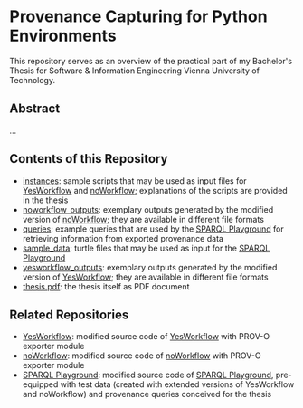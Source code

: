 # Provenance Capturing for Python Environments

This repository serves as an overview of the practical part of my Bachelor's Thesis for Software & Information Engineering Vienna University of Technology.

## Abstract

...

## Contents of this Repository

- [instances](instances): sample scripts that may be used as input files for [YesWorkflow](https://github.com/raffaelfoidl/yw-prototypes) and [noWorkflow](https://github.com/raffaelfoidl/noworkflow); explanations of the scripts are provided in the thesis
- [noworkflow_outputs](noworkflow_outputs): exemplary outputs generated by the modified version of [noWorkflow](https://github.com/raffaelfoidl/noworkflow); they are available in different file formats
- [queries](queries): example queries that are used by the [SPARQL Playground](https://github.com/raffaelfoidl/sparql-playground) for retrieving information from exported provenance data
- [sample_data](sample_data): turtle files that may be used as input for the [SPARQL Playground](https://github.com/raffaelfoidl/sparql-playground)
- [yesworkflow_outputs](yesworkflow_outputs): exemplary outputs generated by the modified version of [YesWorkflow](https://github.com/raffaelfoidl/yw-prototypes); they are available in different file formats
- [thesis.pdf](thesis.pdf): the thesis itself as PDF document

## Related Repositories

- [YesWorkflow](https://github.com/raffaelfoidl/yw-prototypes): modified source code of [YesWorkflow](https://github.com/yesworkflow-org/yw-prototypes) with PROV-O exporter module
- [noWorkflow](https://github.com/raffaelfoidl/noworkflow): modified source code of [noWorkflow](https://github.com/gems-uff/noworkflow) with PROV-O exporter module
- [SPARQL Playground](https://github.com/raffaelfoidl/sparql-playground): modified source code of [SPARQL Playground](https://github.com/calipho-sib/sparql-playground), pre-equipped with test data (created with extended versions of YesWorkflow and noWorkflow) and provenance queries conceived for the thesis
